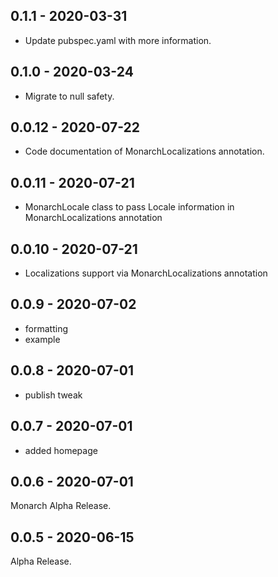 ## 0.1.1 - 2020-03-31
- Update pubspec.yaml with more information.

## 0.1.0 - 2020-03-24
- Migrate to null safety.

## 0.0.12 - 2020-07-22
- Code documentation of MonarchLocalizations annotation.

## 0.0.11 - 2020-07-21
- MonarchLocale class to pass Locale information in MonarchLocalizations annotation

## 0.0.10 - 2020-07-21
- Localizations support via MonarchLocalizations annotation

## 0.0.9 - 2020-07-02
- formatting
- example

## 0.0.8 - 2020-07-01
- publish tweak

## 0.0.7 - 2020-07-01
- added homepage

## 0.0.6 - 2020-07-01
Monarch Alpha Release.

## 0.0.5 - 2020-06-15
Alpha Release.
